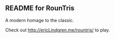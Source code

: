 ## README for RounTris 

A modern homage to the classic.  

Check out http://ericLindgren.me/rountris/ to play. 
